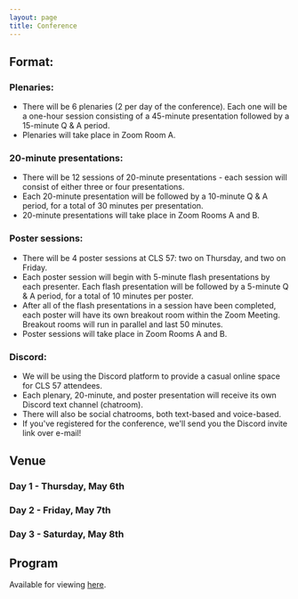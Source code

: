 ```yaml
---
layout: page
title: Conference
---
```

## Format: 
### Plenaries:
- There will be 6 plenaries (2 per day of the conference). Each one will be a one-hour session consisting of a 45-minute presentation followed by a 15-minute Q & A period.
- Plenaries will take place in Zoom Room A. 

### 20-minute presentations: 
- There will be 12 sessions of 20-minute presentations - each session will consist of either three or four presentations. 
- Each 20-minute presentation will be followed by a 10-minute Q & A period, for a total of 30 minutes per presentation. 
- 20-minute presentations will take place in Zoom Rooms A and B. 

### Poster sessions:
- There will be 4 poster sessions at CLS 57: two on Thursday, and two on Friday. 
- Each poster session will begin with 5-minute flash presentations by each presenter. Each flash presentation will be followed by a 5-minute Q & A period, for a total of 10 minutes per poster. 
- After all of the flash presentations in a session have been completed, each poster will have its own breakout room within the Zoom Meeting. Breakout rooms will run in parallel and last 50 minutes. 
- Poster sessions will take place in Zoom Rooms A and B. 

### Discord: 
- We will be using the Discord platform to provide a casual online space for CLS 57 attendees. 
- Each plenary, 20-minute, and poster presentation will receive its own Discord text channel (chatroom). 
- There will also be social chatrooms, both text-based and voice-based. 
- If you've registered for the conference, we'll send you the Discord invite link over e-mail! 

## Venue

### Day 1 - Thursday, May 6th
	
### Day 2 - Friday, May 7th

### Day 3 - Saturday, May 8th


## Program 

Available for viewing [here](http://chicagolinguisticsociety.org/public/CLS_57_Schedule.pdf). 

<br> 

<!-- ## List of abstracts

TBD

<br> -->
